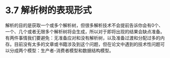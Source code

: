 # 3.7 解析树的表现形式

解析的目的是获取一个或多个解析树，但很多解析技术不会提前告诉你会有0个、一个、几个或者无限多个解析树将会生成，所以对于即将出现的结果会缺点准备。有两件事情我们要避免：无准备应对和没有解析树，以及准备过渡和分配过多的内存。目前没有太多的文章或书籍涉及到这个问题，但在论文中遇到的技术性问题可以分成两个模型：生产者-消费者模型和数据结构模型。